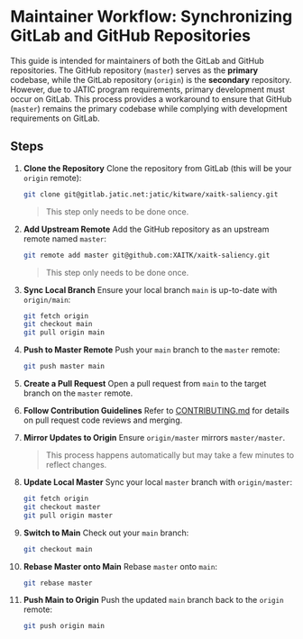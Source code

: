 
# Maintainer Workflow: Synchronizing GitLab and GitHub Repositories

This guide is intended for maintainers of both the GitLab and GitHub repositories. The GitHub repository (`master`) serves as the **primary** codebase, while the GitLab repository (`origin`) is the **secondary** repository. However, due to JATIC program requirements, primary development must occur on GitLab. This process provides a workaround to ensure that GitHub (`master`) remains the primary codebase while complying with development requirements on GitLab.


## Steps

1. **Clone the Repository**
   Clone the repository from GitLab (this will be your `origin` remote):
   ```bash
   git clone git@gitlab.jatic.net:jatic/kitware/xaitk-saliency.git
   ```
   > This step only needs to be done once.

2. **Add Upstream Remote**
   Add the GitHub repository as an upstream remote named `master`:
   ```bash
   git remote add master git@github.com:XAITK/xaitk-saliency.git
   ```
   > This step only needs to be done once.

3. **Sync Local Branch**
   Ensure your local branch `main` is up-to-date with `origin/main`:
   ```bash
   git fetch origin
   git checkout main
   git pull origin main
   ```

4. **Push to Master Remote**
   Push your `main` branch to the `master` remote:
   ```bash
   git push master main
   ```

5. **Create a Pull Request**
   Open a pull request from `main` to the target branch on the `master` remote.

6. **Follow Contribution Guidelines**
   Refer to [CONTRIBUTING.md](CONTRIBUTING.md) for details on pull request code reviews and merging.

7. **Mirror Updates to Origin**
   Ensure `origin/master` mirrors `master/master`.
   > This process happens automatically but may take a few minutes to reflect changes.

8. **Update Local Master**
   Sync your local `master` branch with `origin/master`:
   ```bash
   git fetch origin
   git checkout master
   git pull origin master
   ```

9. **Switch to Main**
   Check out your `main` branch:
   ```bash
   git checkout main
   ```

10. **Rebase Master onto Main**
    Rebase `master` onto `main`:
    ```bash
    git rebase master
    ```

11. **Push Main to Origin**
    Push the updated `main` branch back to the `origin` remote:
    ```bash
    git push origin main
    ```
